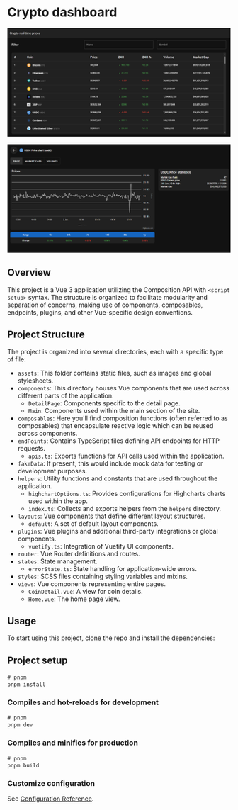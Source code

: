 # Crypto dashboard

![Alt text](image.png)


![Alt text](image-1.png)
## Overview
This project is a Vue 3 application utilizing the Composition API with `<script setup>` syntax. The structure is organized to facilitate modularity and separation of concerns, making use of components, composables, endpoints, plugins, and other Vue-specific design conventions.

## Project Structure

The project is organized into several directories, each with a specific type of file:
- `assets`: This folder contains static files, such as images and global stylesheets.
- `components`: This directory houses Vue components that are used across different parts of the application.
  - `DetailPage`: Components specific to the detail page.
  - `Main`: Components used within the main section of the site.
- `composables`: Here you'll find composition functions (often referred to as composables) that encapsulate reactive logic which can be reused across components.
- `endPoints`: Contains TypeScript files defining API endpoints for HTTP requests.
  - `apis.ts`: Exports functions for API calls used within the application.
- `fakeData`: If present, this would include mock data for testing or development purposes.
- `helpers`: Utility functions and constants that are used throughout the application.
  - `highchartOptions.ts`: Provides configurations for Highcharts charts used within the app.
  - `index.ts`: Collects and exports helpers from the `helpers` directory.
- `layouts`: Vue components that define different layout structures.
  - `default`: A set of default layout components.
- `plugins`: Vue plugins and additional third-party integrations or global components.
  - `vuetify.ts`: Integration of Vuetify UI components.
- `router`: Vue Router definitions and routes.
- `states`: State management.
  - `errorState.ts`: State handling for application-wide errors.
- `styles`: SCSS files containing styling variables and mixins.
- `views`: Vue components representing entire pages.
  - `CoinDetail.vue`: A view for coin details.
  - `Home.vue`: The home page view.

## Usage

To start using this project, clone the repo and install the dependencies:

## Project setup

```
# pnpm
pnpm install
```

### Compiles and hot-reloads for development

```
# pnpm
pnpm dev
```

### Compiles and minifies for production

```
# pnpm
pnpm build
```

### Customize configuration

See [Configuration Reference](https://vitejs.dev/config/).
